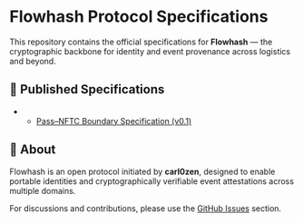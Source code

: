 # Flowhash Protocol Specifications

This repository contains the official specifications for **Flowhash** — the cryptographic backbone for identity and event provenance across logistics and beyond.

## 📄 Published Specifications

- - [Pass–NFTC Boundary Specification (v0.1)](https://github.com/flowhash/specs/blob/main/pass-nftc-boundary/v0.1/pass-nftc-boundary-v0.1.md)
## 🧠 About

Flowhash is an open protocol initiated by **carl0zen**, designed to enable portable identities and cryptographically verifiable event attestations across multiple domains.  

For discussions and contributions, please use the [GitHub Issues](https://github.com/flowhash-protocol/specs/issues) section.
